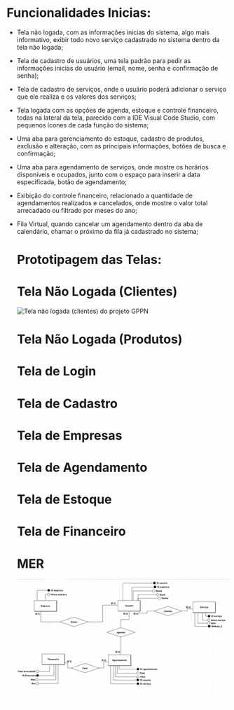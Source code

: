# Funcionalidades Inicias:

* Tela não logada, com as informações inicias do sistema, algo mais informativo, exibir todo novo serviço cadastrado no sistema dentro da tela não logada;

* Tela de cadastro de usuários, uma tela padrão para pedir as informações inicias do usuário (email, nome, senha e confirmação de senha);

* Tela de cadastro de serviços, onde o usuário poderá adicionar o serviço que ele realiza e os valores dos serviços;

* Tela logada com as opções de agenda, estoque e controle financeiro, todas na lateral da tela, parecido com a IDE Visual Code Studio, com pequenos ícones de cada função do sistema;

* Uma aba para gerenciamento do estoque, cadastro de produtos, exclusão e alteração, com as principais informações, botões de busca e confirmação;

* Uma aba para agendamento de serviços, onde mostre os horários disponíveis e ocupados, junto com o espaço para inserir a data especificada, botão de agendamento;

* Exibição do controle financeiro, relacionado a quantidade de agendamentos realizados e cancelados, onde mostre o valor total arrecadado ou filtrado por meses do ano;

* Fila Virtual, quando cancelar um agendamento dentro da aba de calendário, chamar o próximo da fila já cadastrado no sistema;
  
  # Prototipagem das Telas:

  # Tela Não Logada (Clientes)
  ![Tela não logada (clientes) do projeto GPPN](/imagem/Tela%20Não%20Logada%20(Clientes).png)
  
  # Tela Não Logada (Produtos)
  
  # Tela de Login

  # Tela de Cadastro

  # Tela de Empresas

  # Tela de Agendamento

  # Tela de Estoque

  # Tela de Financeiro

  # MER 
  ![mer do projeto GPPN](/imagem/mer.png)